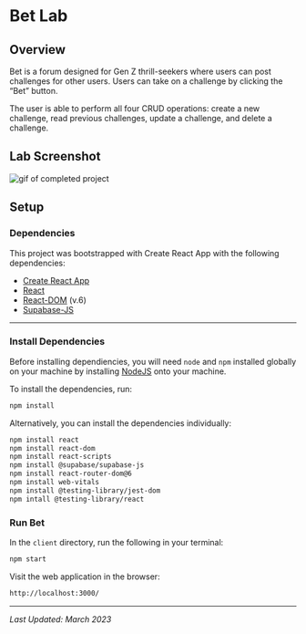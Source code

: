 # Bet Lab

## Overview

Bet is a forum designed for Gen Z thrill-seekers where users can post challenges for other users. Users can take on a challenge by clicking the “Bet” button.

The user is able to perform all four CRUD operations: create a new challenge, read previous challenges, update a challenge, and delete a challenge.

## Lab Screenshot

![gif of completed project](readme_screenshot.gif)

## Setup

### Dependencies

This project was bootstrapped with Create React App with the following dependencies:

* [Create React App](https://www.npmjs.com/package/create-react-app)
* [React](https://www.npmjs.com/package/react)
* [React-DOM](https://www.npmjs.com/package/react-router-dom) (v.6)
* [Supabase-JS](https://www.npmjs.com/package/@supabase/supabase-js)

---

### Install Dependencies

Before installing dependiencies, you will need `node` and `npm` installed globally on your machine by installing  [NodeJS](https://nodejs.org/en/download/) onto your machine.

To install the dependencies, run:

```sh
npm install
```

Alternatively, you can install the dependencies individually:

```sh
npm install react
npm install react-dom
npm install react-scripts
npm install @supabase/supabase-js
npm install react-router-dom@6
npm install web-vitals
npm install @testing-library/jest-dom
npm intall @testing-library/react
```

### Run Bet

In the `client` directory, run the following in your terminal:

```sh
npm start

```

Visit the web application in the browser:

```html
http://localhost:3000/
```

---

*Last Updated: March 2023*